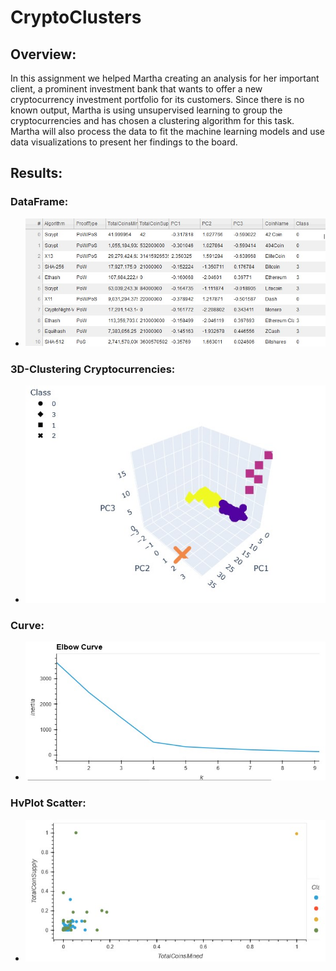 # CryptoClusters

## Overview: 

In this assignment we helped Martha creating an analysis for her important client, a prominent investment bank that wants to offer a new cryptocurrency investment portfolio for its customers. Since there is no known output, Martha is using unsupervised learning to group the cryptocurrencies and has chosen a clustering algorithm for this task. Martha will also process the data to fit the machine learning models and use data visualizations to present her findings to the board.

## Results: 

### DataFrame:
  - ![Image 1](https://github.com/Sergg99/CryptoClusters/blob/7b3fc5f5e90d59c5ec8da076b73fba1dca2f4567/Challenge%2019/Resources/clustered_df.jpg)

### 3D-Clustering Cryptocurrencies: 
  - ![Image 2](https://github.com/Sergg99/CryptoClusters/blob/7b3fc5f5e90d59c5ec8da076b73fba1dca2f4567/Challenge%2019/Resources/3D-Scatter%20with%20Clusters.jpg)

### Curve: 
  - ![Image 3](https://github.com/Sergg99/CryptoClusters/blob/7b3fc5f5e90d59c5ec8da076b73fba1dca2f4567/Challenge%2019/Resources/Elbow%20Curve.jpg)

### HvPlot Scatter: 
  - ![Image 4](https://github.com/Sergg99/CryptoClusters/blob/7b3fc5f5e90d59c5ec8da076b73fba1dca2f4567/Challenge%2019/Resources/Hvplot%20Scatter.jpg)
